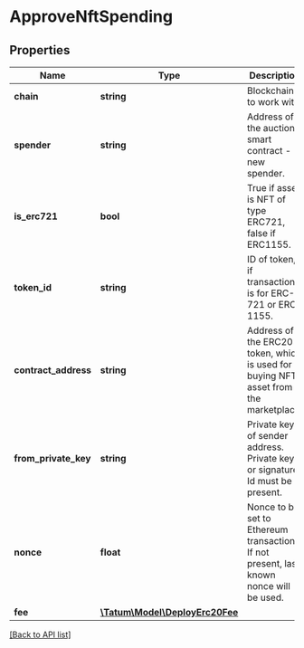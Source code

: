 # ApproveNftSpending

## Properties

Name | Type | Description | Notes
------------ | ------------- | ------------- | -------------
**chain** | **string** | Blockchain to work with. |
**spender** | **string** | Address of the auction smart contract - new spender. |
**is_erc721** | **bool** | True if asset is NFT of type ERC721, false if ERC1155. |
**token_id** | **string** | ID of token, if transaction is for ERC-721 or ERC-1155. |
**contract_address** | **string** | Address of the ERC20 token, which is used for buying NFT asset from the marketplace. |
**from_private_key** | **string** | Private key of sender address. Private key, or signature Id must be present. |
**nonce** | **float** | Nonce to be set to Ethereum transaction. If not present, last known nonce will be used. | [optional]
**fee** | [**\Tatum\Model\DeployErc20Fee**](DeployErc20Fee.md) |  | [optional]

[[Back to API list]](../../README.md#api-endpoints)
